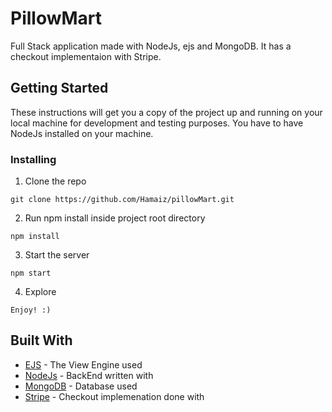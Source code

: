 # PillowMart
Full Stack application made with NodeJs, ejs and MongoDB. It has a checkout implementaion with Stripe.
## Getting Started
These instructions will get you a copy of the project up and running on your local machine for development and testing purposes. You have to have NodeJs installed on your machine.
### Installing
1. Clone the repo
```
git clone https://github.com/Hamaiz/pillowMart.git
```
2. Run npm install inside project root directory
```
npm install
```
3. Start the server
```
npm start
```
4. Explore
```
Enjoy! :)
```
## Built With
* [EJS](https://ejs.co/) - The View Engine used
* [NodeJs](https://nodejs.org/en/) - BackEnd written with
* [MongoDB](https://www.mongodb.com/) - Database used
* [Stripe](https://stripe.com/) - Checkout implemenation done with